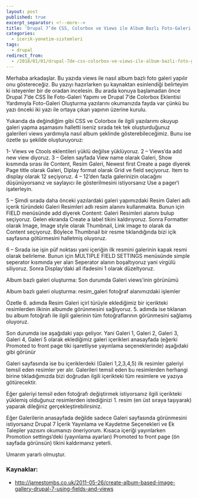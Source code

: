 ```yaml
---
layout: post
published: true
excerpt_separator: <!--more-->
title: 'Drupal 7’de CSS, Colorbox ve Views ile Album Bazlı Foto-Galeri Oluşturma'
categories:
  - icerik-yonetim-sistemleri
tags:
  - drupal
redirect_from:
  - /2018/01/01/drupal-7de-css-colorbox-ve-views-ile-album-bazli-foto-galeri-olusturma/   
---
```

Merhaba arkadaşlar. Bu yazıda views ile nasıl album bazlı foto galeri yapılır onu göstereceğiz.  Bu yazıyı hazırlarken şu kaynaktan esinlendiği belirteyim ki isteyenler bir de oradan incelesin. Bu arada konuya başlamadan önce Drupal 7’de CSS İle Foto-Galeri Yapımı ve Drupal 7’de Colorbox Eklentisi Yardımıyla Foto-Galeri Oluşturma yazılarını okumanızda fayda var çünkü bu yazı önceki iki yazı ile ortaya çıkan yapının üzerine kurulu.

<!--more-->

Yukarıda da değindiğim gibi CSS ve Colorbox ile ilgili yazılarımı okuyup galeri yapma aşamasını halletti iseniz sırada tek tek oluşturduğunuz galerileri views yardımıyla nasıl album şeklinde gösterebileceğimiz. Bunu ise özetle şu şekilde oluşturuyoruz:

1- Views ve Ctools eklentileri yüklü değilse yüklüyoruz.
2 – Views’da add new view diyoruz.
3 – Gelen sayfada View name olarak Galeri, Show kısmında sırası ile Content, Resim Galeri, Newest first
Create a page diyerek Page title olarak Galeri, Diplay format olarak Grid ve field seçiyoruz.
Item to display olarak 12 seçiyoruz.
4 – 12’den fazla galerinizin olacağını düşünüyorsanız ve saylayıcı ile gösterilmesini istiyorsanız Use a pager‘i işaterleyin.

5 – Şimdi sırada daha önceki yazılardaki galeri yapımızdaki Resim Galeri adlı içerik türündeki Galeri Resimleri adlı resim alanını kullanmakta.  Bunun için FIELD menüsünde add diyerek Content: Galeri Resimleri alanını bulup seçiyoruz. Gelen ekranda Create a label tikini kaldırıyoruz. Sonra Formatter olarak Image, Image style olarak Thumbnail, Link image to olarak da Content seçiyoruz. Böylece Thumbnail bir resme tıklandığında bizi içik sayfasına götürmesini halletmiş oluyoruz.

6 – Sırada ise işin püf noktası yani içeriğin ilk resmini galerinin kapak resmi olarak belirleme. Bunun için MULTIPLE FIELD SETTINGS menüsünde simple seperator kısmında yer alan Seperator alanın boşaltıyoruz yani virgülü siliyoruz. Sonra Display‘daki all ifadesini 1 olarak düzeltyoruz.

Album bazlı galeri oluşturma: Son durumda Galeri views’inin görünümü

Album bazlı galeri oluşturma: resim_galeri fotoğraf alanımızdaki işlemler

Özetle 6. adımda Resim Galeri içirl türüyle eklediğimiz bir içerikteki resimlerden ilkinin albumde görünmesini sağlıyoruz. 5. adımda ise tıklanan bu album fotoğrafı ile ilgili galerinin tüm fotoğraflarının görünmesini sağlamış oluyoruz.

Son durumda ise aşağıdaki yapı geliyor. Yani Galeri 1, Galeri 2, Galeri 3, Galeri 4, Galeri 5 olarak eklediğimiz galeri içerikleri anasayfada (eğerki Promoted to front page tiki işaretliyse yayınlama seçeneklerinde) aşağıdaki gibi görünür

Galeri sayfasında ise bu içeriklerdeki (Galeri 1,2,3,4,5) ilk resimler galeriyi temsil eden resimler yer alır. Galerileri temsil eden bu resimlerden herhangi birine tıkladığımızda bizi doğrudan ilgili içerikteki tüm resimlere ve yazıya götürecektir.

Eğer galeriyi temsil eden fotoğrafı değiştirmek istiyorsanız ilgili içerikteki yüklemiş olduğunuz resimlerden istediğinizi  1. resim (en üst sıraya taşıyarak) yaparak dileğiniz gerçekleştirebilirsiniz.

Eğer Galerilerin anasayfada değilde sadece Galeri sayfasında görünmesini istiyorsanız Drupal 7 İçerik Yayınlama ve Kaydetme Seçenekleri ve Ek Talepler yazısını okumanızı öneriyorum. Kısaca içeriği yayınlarken Promotion settings‘deki (yayınlama ayarları) Promoted to front page (ön sayfada görünsün) tikini kaldırmanız yeterli.

Umarım yararlı olmuştur.

### Kaynaklar:
- http://jamestombs.co.uk/2011-05-26/create-album-based-image-gallery-drupal-7-using-fields-and-views
